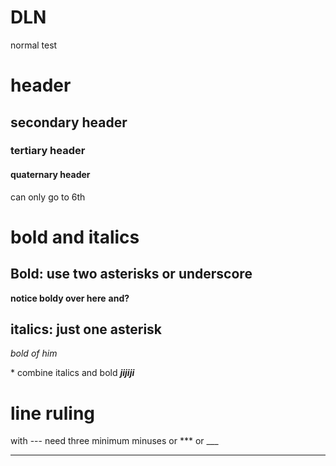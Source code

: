 # DLN
normal test

# header

## secondary header

### tertiary header

#### quaternary header
can only go to 6th

# bold and italics

## Bold: use two asterisks or underscore
**notice boldy over here** __and?__
## italics: just one asterisk
*bold* _of him_


\*
combine italics and bold
*__jijiji__*



# line ruling
with ---
need three minimum minuses or *** or ___

---
